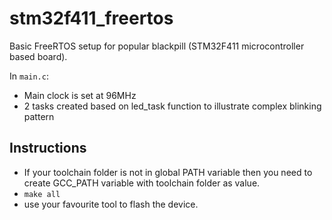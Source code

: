 # stm32f411_freertos
Basic FreeRTOS setup for popular blackpill (STM32F411 microcontroller based board).

In `main.c`:
- Main clock is set at 96MHz
- 2 tasks created based on led_task function to illustrate complex blinking pattern

## Instructions
- If your toolchain folder is not in global PATH variable then you need to create GCC_PATH variable with toolchain folder as value.
- `make all` 
- use your favourite tool to flash the device.

